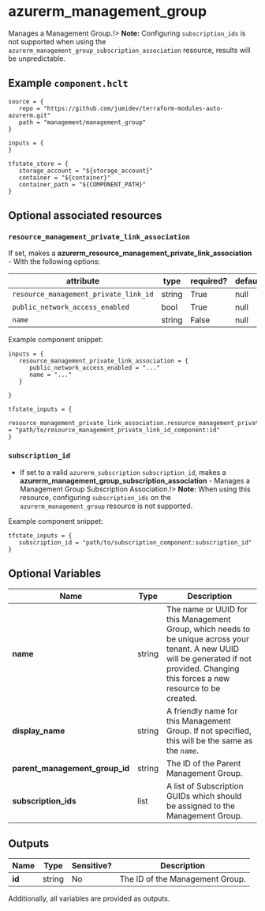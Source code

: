 # azurerm_management_group

Manages a Management Group.!> **Note:** Configuring `subscription_ids` is not supported when using the `azurerm_management_group_subscription_association` resource, results will be unpredictable.

## Example `component.hclt`

```hcl
source = {
   repo = "https://github.com/jumidev/terraform-modules-auto-azurerm.git"   
   path = "management/management_group"   
}

inputs = {
}

tfstate_store = {
   storage_account = "${storage_account}"   
   container = "${container}"   
   container_path = "${COMPONENT_PATH}"   
}

```
## Optional associated resources


### `resource_management_private_link_association` 

If set, makes a **azurerm_resource_management_private_link_association** - With the following options:

| attribute | type | required? | default |
| --------- | ---- | --------- | ------- |
| `resource_management_private_link_id` | string | True | null |
| `public_network_access_enabled` | bool | True | null |
| `name` | string | False | null |


Example component snippet:

```hcl
inputs = {
   resource_management_private_link_association = {
      public_network_access_enabled = "..."      
      name = "..."      
   }
   
}

tfstate_inputs = {
   resource_management_private_link_association.resource_management_private_link_id = "path/to/resource_management_private_link_id_component:id"   
}

```

### `subscription_id` 

- If set to a valid `azurerm_subscription` `subscription_id`, makes a **azurerm_management_group_subscription_association** - Manages a Management Group Subscription Association.!> **Note:** When using this resource, configuring `subscription_ids` on the `azurerm_management_group` resource is not supported.

Example component snippet:

```hcl
tfstate_inputs = {
   subscription_id = "path/to/subscription_component:subscription_id"
}
```


## Optional Variables

| Name | Type |  Description |
| ---- | --------- |  ----------- |
| **name** | string |  The name or UUID for this Management Group, which needs to be unique across your tenant. A new UUID will be generated if not provided. Changing this forces a new resource to be created. | 
| **display_name** | string |  A friendly name for this Management Group. If not specified, this will be the same as the `name`. | 
| **parent_management_group_id** | string |  The ID of the Parent Management Group. | 
| **subscription_ids** | list |  A list of Subscription GUIDs which should be assigned to the Management Group. | 



## Outputs

| Name | Type | Sensitive? | Description |
| ---- | ---- | --------- | --------- |
| **id** | string | No  | The ID of the Management Group. | 

Additionally, all variables are provided as outputs.
